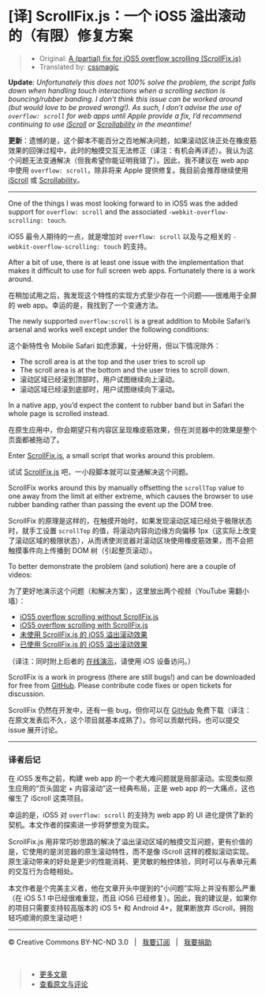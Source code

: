 # [译] ScrollFix.js：一个 iOS5 溢出滚动的（有限）修复方案

> * Original: [A (partial) fix for iOS5 overflow scrolling (ScrollFix.js)](http://blog.joelambert.co.uk/2011/10/14/a-fix-for-ios5-overflow-scrolling-scrollfix-js/)
> * Translated by: [cssmagic](https://github.com/cssmagic)

**Update**: *Unfortunately this does not 100% solve the problem, the script falls down when handling touch interactions when a scrolling section is bouncing/rubber banding. I don’t think this issue can be worked around (but would love to be proved wrong!). As such, I don’t advise the use of `overflow: scroll` for web apps until Apple provide a fix, I’d recommend continuing to use [iScroll](http://cubiq.org/iscroll-4) or [Scrollability](http://joehewitt.github.io/scrollability/) in the meantime!*

**更新**：遗憾的是，这个脚本不能百分之百地解决问题，如果滚动区块正处在橡皮筋效果的回弹过程中，此时的触摸交互无法修正（译注：有机会再详述）。我认为这个问题无法变通解决（但我希望你能证明我错了）。因此，我不建议在 web app 中使用 `overflow: scroll`，除非将来 Apple 提供修复。我目前会推荐继续使用 [iScroll](http://cubiq.org/iscroll-4) 或 [Scrollability](http://joehewitt.github.io/scrollability/)。

***

One of the things I was most looking forward to in iOS5 was the added support for `overflow: scroll` and the associated `-webkit-overflow-scrolling: touch`.

iOS5 最令人期待的一点，就是增加对 `overflow: scroll` 以及与之相关的 `-webkit-overflow-scrolling: touch` 的支持。

After a bit of use, there is at least one issue with the implementation that makes it difficult to use for full screen web apps. Fortunately there is a work around.

在稍加试用之后，我发现这个特性的实现方式至少存在一个问题——很难用于全屏的 web app。幸运的是，我找到了一个变通方法。

The newly supported `overflow:scroll` is a great addition to Mobile Safari’s arsenal and works well except under the following conditions:

这个新特性令 Mobile Safari 如虎添翼，十分好用，但以下情况除外：

* The scroll area is at the top and the user tries to scroll up
* The scroll area is at the bottom and the user tries to scroll down.
* 滚动区域已经滚到顶部时，用户试图继续向上滚动。
* 滚动区域已经滚到底部时，用户试图继续向下滚动。

In a native app, you’d expect the content to rubber band but in Safari the whole page is scrolled instead.

在原生应用中，你会期望只有内容区呈现橡皮筋效果，但在浏览器中的效果是整个页面都被拖动了。

Enter [ScrollFix.js](https://github.com/joelambert/ScrollFix), a small script that works around this problem.

试试 [ScrollFix.js](https://github.com/joelambert/ScrollFix) 吧，一小段脚本就可以变通解决这个问题。

ScrollFix works around this by manually offsetting the `scrollTop` value to one away from the limit at either extreme, which causes the browser to use rubber banding rather than passing the event up the DOM tree.

ScrollFix 的原理是这样的，在触摸开始时，如果发现滚动区域已经处于极限状态时，就手工设置 `scrollTop` 的值，将滚动内容向边缘方向偏移 1px（这实际上改变了滚动区域的极限状态），从而诱使浏览器对滚动区块使用橡皮筋效果，而不会把触摸事件向上传播到 DOM 树（引起整页滚动）。

To better demonstrate the problem (and solution) here are a couple of videos:

为了更好地演示这个问题（和解决方案），这里放出两个视频（YouTube 需翻小墙）：

* [iOS5 overflow scrolling without ScrollFix.js](http://www.youtube.com/watch?v=Oe6xv8IgasA)
* [iOS5 overflow scrolling with ScrollFix.js](http://www.youtube.com/watch?v=kk7bMj0K0v4)
* [未使用 ScrollFix.js 的 iOS5 溢出滚动效果](http://www.youtube.com/watch?v=Oe6xv8IgasA)
* [已使用 ScrollFix.js 的 iOS5 溢出滚动效果](http://www.youtube.com/watch?v=kk7bMj0K0v4)

（译注：同时附上后者的 [在线演示](http://joelambert.github.io/ScrollFix/)，请使用 iOS 设备访问。）

ScrollFix is a work in progress (there are still bugs!) and can be downloaded for free from [GitHub](https://github.com/joelambert/ScrollFix). Please contribute code fixes or open tickets for discussion.

ScrollFix 仍然在开发中，还有一些 bug，但你可以在 [GitHub](https://github.com/joelambert/ScrollFix) 免费下载（译注：在原文发表后不久，这个项目就基本成熟了）。你可以贡献代码，也可以提交 issue 展开讨论。

***

### 译者后记

在 iOS5 发布之前，构建 web app 的一个老大难问题就是局部滚动。实现类似原生应用的“页头固定 + 内容滚动”这一经典布局，正是 web app 的一大痛点，这也催生了 iScroll 这类项目。

幸运的是，iOS5 对 `overflow: scroll` 的支持为 web app 的 UI 进化提供了新的契机。本文作者的探索进一步将梦想变为现实。

ScrollFix.js 用非常巧妙思路的解决了溢出滚动区域的触摸交互问题，更有价值的是，它使用的是浏览器的原生滚动特性，而不是像 iScroll 这样的模拟滚动实现。原生滚动带来的好处是更少的性能消耗、更灵敏的触控体验，同时可以与表单元素的交互行为合睦相处。

本文作者是个完美主义者，他在文章开头中提到的“小问题”实际上并没有那么严重（在 iOS 5.1 中已经很难重现，而且 iOS6 已经修复）。因此，我的建议是，如果你的项目只需要支持较高版本的 iOS 5+ 和 Android 4+，就果断放弃 iScroll，拥抱轻巧顺滑的原生滚动吧！

***

&copy; Creative Commons BY-NC-ND 3.0 &nbsp; | &nbsp; [我要订阅](https://github.com/cssmagic/blog/issues/8) &nbsp; | &nbsp; [我要捐助](https://github.com/cssmagic/blog/issues/9)

&nbsp;
> * [更多文章](https://github.com/cssmagic/blog/issues)
> * [查看原文与评论](https://github.com/cssmagic/blog/issues/1)
